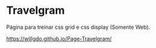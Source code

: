 # Travelgram

Página para treinar css grid e css display (Somente Web).

https://willgdo.github.io/Page-Travelgram/

